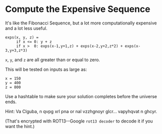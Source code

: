 # Compute the Expensive Sequence

It's like the Fibonacci Sequence, but a lot more computationally
expensive and a lot less useful.

```
exps(x, y, z) =
     if x <= 0: y + z
     if x >  0: exps(x-1,y+1,z) + exps(x-2,y+2,z*2) + exps(x-3,y+3,z*3)
```

`x`, `y`, and `z` are all greater than or equal to zero.

This will be tested on inputs as large as:

```
x = 150
y = 400
z = 800
```

Use a hashtable to make sure your solution completes before the universe
ends. 

Hint: Va Clguba, n qvpg xrl pna or nal vzzhgnoyr glcr... vapyhqvat n
ghcyr.

<!-- In Python, a dict key can be any immutable type... including a
tuple. -->

(That's encrypted with ROT13--Google `rot13 decoder` to decode it if you
want the hint.)
